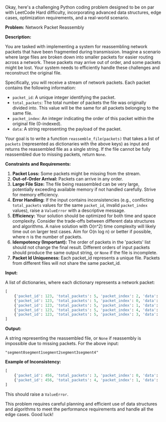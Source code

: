 Okay, here's a challenging Python coding problem designed to be on par with LeetCode Hard difficulty, incorporating advanced data structures, edge cases, optimization requirements, and a real-world scenario.

**Problem:** Network Packet Reassembly

**Description:**

You are tasked with implementing a system for reassembling network packets that have been fragmented during transmission.  Imagine a scenario where large files are broken down into smaller packets for easier routing across a network.  These packets may arrive out of order, and some packets might be lost. Your system needs to efficiently handle these challenges and reconstruct the original file.

Specifically, you will receive a stream of network packets. Each packet contains the following information:

*   `packet_id`: A unique integer identifying the packet.
*   `total_packets`: The total number of packets the file was originally divided into. This value will be the same for all packets belonging to the same file.
*   `packet_index`: An integer indicating the order of this packet within the original file (0-indexed).
*   `data`: A string representing the payload of the packet.

Your goal is to write a function `reassemble_file(packets)` that takes a list of `packets` (represented as dictionaries with the above keys) as input and returns the reassembled file as a single string.  If the file cannot be fully reassembled due to missing packets, return `None`.

**Constraints and Requirements:**

1.  **Packet Loss:** Some packets might be missing from the stream.
2.  **Out-of-Order Arrival:** Packets can arrive in any order.
3.  **Large File Size:** The file being reassembled can be very large, potentially exceeding available memory if not handled carefully.  Strive for memory efficiency.
4.  **Error Handling:** If the input contains inconsistencies (e.g., conflicting `total_packets` values for the same `packet_id`, invalid `packet_index` values), raise a `ValueError` with a descriptive message.
5.  **Efficiency:** Your solution should be optimized for both time and space complexity.  Consider the trade-offs between different data structures and algorithms.  A naive solution with O(n^2) time complexity will likely time out on larger test cases. Aim for O(n log n) or better if possible, where n is the number of packets.
6.  **Idempotency (Important):** The order of packets in the 'packets' list should not change the final result. Different orders of input packets should produce the same output string, or `None` if the file is incomplete.
7.  **Packet Id Uniqueness:** Each packet_id represents a unique file. Packets from different files will not share the same packet_id.

**Input:**

A list of dictionaries, where each dictionary represents a network packet:

```python
[
    {'packet_id': 123, 'total_packets': 5, 'packet_index': 2, 'data': 'segment2'},
    {'packet_id': 123, 'total_packets': 5, 'packet_index': 0, 'data': 'segment0'},
    {'packet_id': 123, 'total_packets': 5, 'packet_index': 1, 'data': 'segment1'},
    {'packet_id': 123, 'total_packets': 5, 'packet_index': 4, 'data': 'segment4'},
    {'packet_id': 123, 'total_packets': 5, 'packet_index': 3, 'data': 'segment3'},
]
```

**Output:**

A string representing the reassembled file, or `None` if reassembly is impossible due to missing packets. For the above input:

```
"segment0segment1segment2segment3segment4"
```

**Example of Inconsistency:**

```python
[
    {'packet_id': 456, 'total_packets': 3, 'packet_index': 0, 'data': 'A'},
    {'packet_id': 456, 'total_packets': 4, 'packet_index': 1, 'data': 'B'},  # Conflicting total_packets
]
```

This should raise a `ValueError`.

This problem requires careful planning and efficient use of data structures and algorithms to meet the performance requirements and handle all the edge cases. Good luck!
